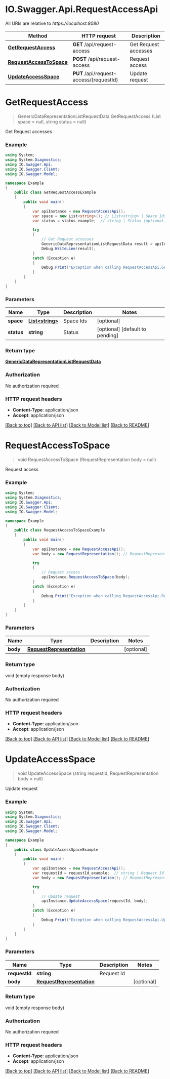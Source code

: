 # IO.Swagger.Api.RequestAccessApi

All URIs are relative to *https://localhost:8080*

Method | HTTP request | Description
------------- | ------------- | -------------
[**GetRequestAccess**](RequestAccessApi.md#getrequestaccess) | **GET** /api/request-access | Get Request accesses
[**RequestAccessToSpace**](RequestAccessApi.md#requestaccesstospace) | **POST** /api/request-access | Request access
[**UpdateAccessSpace**](RequestAccessApi.md#updateaccessspace) | **PUT** /api/request-access/{requestId} | Update request


<a name="getrequestaccess"></a>
# **GetRequestAccess**
> GenericDataRepresentationListRequestData GetRequestAccess (List<string> space = null, string status = null)

Get Request accesses

### Example
```csharp
using System;
using System.Diagnostics;
using IO.Swagger.Api;
using IO.Swagger.Client;
using IO.Swagger.Model;

namespace Example
{
    public class GetRequestAccessExample
    {
        public void main()
        {
            var apiInstance = new RequestAccessApi();
            var space = new List<string>(); // List<string> | Space Ids (optional) 
            var status = status_example;  // string | Status (optional)  (default to pending)

            try
            {
                // Get Request accesses
                GenericDataRepresentationListRequestData result = apiInstance.GetRequestAccess(space, status);
                Debug.WriteLine(result);
            }
            catch (Exception e)
            {
                Debug.Print("Exception when calling RequestAccessApi.GetRequestAccess: " + e.Message );
            }
        }
    }
}
```

### Parameters

Name | Type | Description  | Notes
------------- | ------------- | ------------- | -------------
 **space** | [**List&lt;string&gt;**](string.md)| Space Ids | [optional] 
 **status** | **string**| Status | [optional] [default to pending]

### Return type

[**GenericDataRepresentationListRequestData**](GenericDataRepresentationListRequestData.md)

### Authorization

No authorization required

### HTTP request headers

 - **Content-Type**: application/json
 - **Accept**: application/json

[[Back to top]](#) [[Back to API list]](../README.md#documentation-for-api-endpoints) [[Back to Model list]](../README.md#documentation-for-models) [[Back to README]](../README.md)

<a name="requestaccesstospace"></a>
# **RequestAccessToSpace**
> void RequestAccessToSpace (RequestRepresentation body = null)

Request access

### Example
```csharp
using System;
using System.Diagnostics;
using IO.Swagger.Api;
using IO.Swagger.Client;
using IO.Swagger.Model;

namespace Example
{
    public class RequestAccessToSpaceExample
    {
        public void main()
        {
            var apiInstance = new RequestAccessApi();
            var body = new RequestRepresentation(); // RequestRepresentation |  (optional) 

            try
            {
                // Request access
                apiInstance.RequestAccessToSpace(body);
            }
            catch (Exception e)
            {
                Debug.Print("Exception when calling RequestAccessApi.RequestAccessToSpace: " + e.Message );
            }
        }
    }
}
```

### Parameters

Name | Type | Description  | Notes
------------- | ------------- | ------------- | -------------
 **body** | [**RequestRepresentation**](RequestRepresentation.md)|  | [optional] 

### Return type

void (empty response body)

### Authorization

No authorization required

### HTTP request headers

 - **Content-Type**: application/json
 - **Accept**: application/json

[[Back to top]](#) [[Back to API list]](../README.md#documentation-for-api-endpoints) [[Back to Model list]](../README.md#documentation-for-models) [[Back to README]](../README.md)

<a name="updateaccessspace"></a>
# **UpdateAccessSpace**
> void UpdateAccessSpace (string requestId, RequestRepresentation body = null)

Update request

### Example
```csharp
using System;
using System.Diagnostics;
using IO.Swagger.Api;
using IO.Swagger.Client;
using IO.Swagger.Model;

namespace Example
{
    public class UpdateAccessSpaceExample
    {
        public void main()
        {
            var apiInstance = new RequestAccessApi();
            var requestId = requestId_example;  // string | Request Id
            var body = new RequestRepresentation(); // RequestRepresentation |  (optional) 

            try
            {
                // Update request
                apiInstance.UpdateAccessSpace(requestId, body);
            }
            catch (Exception e)
            {
                Debug.Print("Exception when calling RequestAccessApi.UpdateAccessSpace: " + e.Message );
            }
        }
    }
}
```

### Parameters

Name | Type | Description  | Notes
------------- | ------------- | ------------- | -------------
 **requestId** | **string**| Request Id | 
 **body** | [**RequestRepresentation**](RequestRepresentation.md)|  | [optional] 

### Return type

void (empty response body)

### Authorization

No authorization required

### HTTP request headers

 - **Content-Type**: application/json
 - **Accept**: application/json

[[Back to top]](#) [[Back to API list]](../README.md#documentation-for-api-endpoints) [[Back to Model list]](../README.md#documentation-for-models) [[Back to README]](../README.md)

